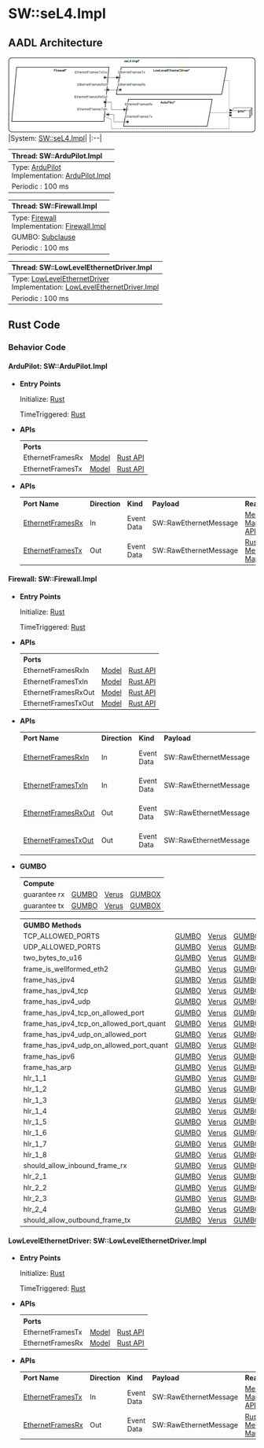 # SW::seL4.Impl

## AADL Architecture
![arch.png](../../aadl/diagrams/arch.png)
|System: [SW::seL4.Impl]()|
|:--|

|Thread: SW::ArduPilot.Impl |
|:--|
|Type: [ArduPilot](../../aadl/SW.aadl#L277-L282)<br>Implementation: [ArduPilot.Impl](../../aadl/SW.aadl#L283-L290)|
|Periodic : 100 ms|

|Thread: SW::Firewall.Impl |
|:--|
|Type: [Firewall](../../aadl/SW.aadl#L63-L71)<br>Implementation: [Firewall.Impl](../../aadl/SW.aadl#L72-L253)<br>
GUMBO: [Subclause](../../aadl/SW.aadl#L79-L250)|
|Periodic : 100 ms|

|Thread: SW::LowLevelEthernetDriver.Impl |
|:--|
|Type: [LowLevelEthernetDriver](../../aadl/SW.aadl#L28-L34)<br>Implementation: [LowLevelEthernetDriver.Impl](../../aadl/SW.aadl#L35-L42)|
|Periodic : 100 ms|


## Rust Code


### Behavior Code
#### ArduPilot: SW::ArduPilot.Impl

 - **Entry Points**


    Initialize: [Rust](crates/ArduPilot_ArduPilot/src/component/ArduPilot_ArduPilot_app.rs#L22-L28)

    TimeTriggered: [Rust](crates/ArduPilot_ArduPilot/src/component/ArduPilot_ArduPilot_app.rs#L30-L36)


 - **APIs**

     <table>
     <tr><th colspan=3>Ports</th></tr>
     <tr><td>EthernetFramesRx</td>
     <td><a href=../../aadl/SW.aadl#L280-L280>Model</a></td>
     <td><a href=crates/ArduPilot_ArduPilot/src/bridge/ArduPilot_ArduPilot_api.rs#L55-L62>Rust API</a></td>
     <tr><td>EthernetFramesTx</td>
     <td><a href=../../aadl/SW.aadl#L281-L281>Model</a></td>
     <td><a href=crates/ArduPilot_ArduPilot/src/bridge/ArduPilot_ArduPilot_api.rs#L42-L51>Rust API</a></td></table>


- **APIs**

    <table>
    <tr><th>Port Name</th><th>Direction</th><th>Kind</th><th>Payload</th><th>Realizations</th></tr>
    <tr><td><a href='../../aadl/SW.aadl#L280-L280'>EthernetFramesRx</a></td>
        <td>In</td><td>Event Data</td>
        <td>SW::RawEthernetMessage</td><td><a href='microkit.system#L22-L26'>Memory Map</a> -> <a href='crates/ArduPilot_ArduPilot/src/bridge/ArduPilot_ArduPilot_api.rs#L55-L62'>Rust API</a></td></tr>
    <tr><td><a href='../../aadl/SW.aadl#L281-L281'>EthernetFramesTx</a></td>
        <td>Out</td><td>Event Data</td>
        <td>SW::RawEthernetMessage</td><td><a href='crates/ArduPilot_ArduPilot/src/bridge/ArduPilot_ArduPilot_api.rs#L42-L51'>Rust API</a> -> <a href='microkit.system#L17-L21'>Memory Map</a></td></tr>
    </table>


#### Firewall: SW::Firewall.Impl

 - **Entry Points**


    Initialize: [Rust](crates/Firewall_Firewall/src/component/Firewall_Firewall_app.rs#L27-L33)

    TimeTriggered: [Rust](crates/Firewall_Firewall/src/component/Firewall_Firewall_app.rs#L35-L83)


 - **APIs**

     <table>
     <tr><th colspan=3>Ports</th></tr>
     <tr><td>EthernetFramesRxIn</td>
     <td><a href=../../aadl/SW.aadl#L66-L66>Model</a></td>
     <td><a href=crates/Firewall_Firewall/src/bridge/Firewall_Firewall_api.rs#L99-L108>Rust API</a></td>
     <tr><td>EthernetFramesTxIn</td>
     <td><a href=../../aadl/SW.aadl#L69-L69>Model</a></td>
     <td><a href=crates/Firewall_Firewall/src/bridge/Firewall_Firewall_api.rs#L89-L98>Rust API</a></td>
     <tr><td>EthernetFramesRxOut</td>
     <td><a href=../../aadl/SW.aadl#L67-L67>Model</a></td>
     <td><a href=crates/Firewall_Firewall/src/bridge/Firewall_Firewall_api.rs#L62-L73>Rust API</a></td>
     <tr><td>EthernetFramesTxOut</td>
     <td><a href=../../aadl/SW.aadl#L70-L70>Model</a></td>
     <td><a href=crates/Firewall_Firewall/src/bridge/Firewall_Firewall_api.rs#L74-L85>Rust API</a></td></table>


- **APIs**

    <table>
    <tr><th>Port Name</th><th>Direction</th><th>Kind</th><th>Payload</th><th>Realizations</th></tr>
    <tr><td><a href='../../aadl/SW.aadl#L66-L66'>EthernetFramesRxIn</a></td>
        <td>In</td><td>Event Data</td>
        <td>SW::RawEthernetMessage</td><td><a href='microkit.system#L49-L53'>Memory Map</a> -> <a href='crates/Firewall_Firewall/src/bridge/Firewall_Firewall_api.rs#L99-L108'>Rust API</a></td></tr>
    <tr><td><a href='../../aadl/SW.aadl#L69-L69'>EthernetFramesTxIn</a></td>
        <td>In</td><td>Event Data</td>
        <td>SW::RawEthernetMessage</td><td><a href='microkit.system#L34-L38'>Memory Map</a> -> <a href='crates/Firewall_Firewall/src/bridge/Firewall_Firewall_api.rs#L89-L98'>Rust API</a></td></tr>
    <tr><td><a href='../../aadl/SW.aadl#L67-L67'>EthernetFramesRxOut</a></td>
        <td>Out</td><td>Event Data</td>
        <td>SW::RawEthernetMessage</td><td><a href='crates/Firewall_Firewall/src/bridge/Firewall_Firewall_api.rs#L62-L73'>Rust API</a> -> <a href='microkit.system#L39-L43'>Memory Map</a></td></tr>
    <tr><td><a href='../../aadl/SW.aadl#L70-L70'>EthernetFramesTxOut</a></td>
        <td>Out</td><td>Event Data</td>
        <td>SW::RawEthernetMessage</td><td><a href='crates/Firewall_Firewall/src/bridge/Firewall_Firewall_api.rs#L74-L85'>Rust API</a> -> <a href='microkit.system#L44-L48'>Memory Map</a></td></tr>
    </table>
- **GUMBO**

    <table>
    <tr><th colspan=4>Compute</th></tr>
    <tr><td>guarantee rx</td>
    <td><a href=../../aadl/SW.aadl#L238-L242>GUMBO</a></td>
    <td><a href=crates/Firewall_Firewall/src/component/Firewall_Firewall_app.rs#L47-L49>Verus</a></td>
    <td><a href=crates/Firewall_Firewall/src/bridge/Firewall_Firewall_GUMBOX.rs#L297-L313>GUMBOX</a></td>
    </tr>
    <tr><td>guarantee tx</td>
    <td><a href=../../aadl/SW.aadl#L244-L248>GUMBO</a></td>
    <td><a href=crates/Firewall_Firewall/src/component/Firewall_Firewall_app.rs#L54-L56>Verus</a></td>
    <td><a href=crates/Firewall_Firewall/src/bridge/Firewall_Firewall_GUMBOX.rs#L321-L337>GUMBOX</a></td>
    </tr></table>
    <table>
    <tr><th colspan=4>GUMBO Methods</th></tr>
    <tr><td>TCP_ALLOWED_PORTS</td>
    <td><a href=../../aadl/SW.aadl#L89-L89>GUMBO</a></td>
    <td><a href=crates/Firewall_Firewall/src/component/Firewall_Firewall_app.rs#L445-L448>Verus</a></td>
    <td><a href=crates/Firewall_Firewall/src/bridge/Firewall_Firewall_GUMBOX.rs#L17-L20>GUMBOX</a></td>
    </tr>
    <tr><td>UDP_ALLOWED_PORTS</td>
    <td><a href=../../aadl/SW.aadl#L91-L91>GUMBO</a></td>
    <td><a href=crates/Firewall_Firewall/src/component/Firewall_Firewall_app.rs#L450-L453>Verus</a></td>
    <td><a href=crates/Firewall_Firewall/src/bridge/Firewall_Firewall_GUMBOX.rs#L22-L25>GUMBOX</a></td>
    </tr>
    <tr><td>two_bytes_to_u16</td>
    <td><a href=../../aadl/SW.aadl#L94-L95>GUMBO</a></td>
    <td><a href=crates/Firewall_Firewall/src/component/Firewall_Firewall_app.rs#L455-L460>Verus</a></td>
    <td><a href=crates/Firewall_Firewall/src/bridge/Firewall_Firewall_GUMBOX.rs#L27-L32>GUMBOX</a></td>
    </tr>
    <tr><td>frame_is_wellformed_eth2</td>
    <td><a href=../../aadl/SW.aadl#L97-L100>GUMBO</a></td>
    <td><a href=crates/Firewall_Firewall/src/component/Firewall_Firewall_app.rs#L462-L470>Verus</a></td>
    <td><a href=crates/Firewall_Firewall/src/bridge/Firewall_Firewall_GUMBOX.rs#L34-L42>GUMBOX</a></td>
    </tr>
    <tr><td>frame_has_ipv4</td>
    <td><a href=../../aadl/SW.aadl#L103-L106>GUMBO</a></td>
    <td><a href=crates/Firewall_Firewall/src/component/Firewall_Firewall_app.rs#L472-L481>Verus</a></td>
    <td><a href=crates/Firewall_Firewall/src/bridge/Firewall_Firewall_GUMBOX.rs#L44-L54>GUMBOX</a></td>
    </tr>
    <tr><td>frame_has_ipv4_tcp</td>
    <td><a href=../../aadl/SW.aadl#L108-L111>GUMBO</a></td>
    <td><a href=crates/Firewall_Firewall/src/component/Firewall_Firewall_app.rs#L483-L491>Verus</a></td>
    <td><a href=crates/Firewall_Firewall/src/bridge/Firewall_Firewall_GUMBOX.rs#L56-L65>GUMBOX</a></td>
    </tr>
    <tr><td>frame_has_ipv4_udp</td>
    <td><a href=../../aadl/SW.aadl#L113-L116>GUMBO</a></td>
    <td><a href=crates/Firewall_Firewall/src/component/Firewall_Firewall_app.rs#L493-L501>Verus</a></td>
    <td><a href=crates/Firewall_Firewall/src/bridge/Firewall_Firewall_GUMBOX.rs#L67-L76>GUMBOX</a></td>
    </tr>
    <tr><td>frame_has_ipv4_tcp_on_allowed_port</td>
    <td><a href=../../aadl/SW.aadl#L118-L122>GUMBO</a></td>
    <td><a href=crates/Firewall_Firewall/src/component/Firewall_Firewall_app.rs#L503-L508>Verus</a></td>
    <td><a href=crates/Firewall_Firewall/src/bridge/Firewall_Firewall_GUMBOX.rs#L78-L84>GUMBOX</a></td>
    </tr>
    <tr><td>frame_has_ipv4_tcp_on_allowed_port_quant</td>
    <td><a href=../../aadl/SW.aadl#L124-L126>GUMBO</a></td>
    <td><a href=crates/Firewall_Firewall/src/component/Firewall_Firewall_app.rs#L510-L513>Verus</a></td>
    <td><a href=crates/Firewall_Firewall/src/bridge/Firewall_Firewall_GUMBOX.rs#L86-L89>GUMBOX</a></td>
    </tr>
    <tr><td>frame_has_ipv4_udp_on_allowed_port</td>
    <td><a href=../../aadl/SW.aadl#L128-L132>GUMBO</a></td>
    <td><a href=crates/Firewall_Firewall/src/component/Firewall_Firewall_app.rs#L515-L520>Verus</a></td>
    <td><a href=crates/Firewall_Firewall/src/bridge/Firewall_Firewall_GUMBOX.rs#L91-L97>GUMBOX</a></td>
    </tr>
    <tr><td>frame_has_ipv4_udp_on_allowed_port_quant</td>
    <td><a href=../../aadl/SW.aadl#L134-L136>GUMBO</a></td>
    <td><a href=crates/Firewall_Firewall/src/component/Firewall_Firewall_app.rs#L522-L525>Verus</a></td>
    <td><a href=crates/Firewall_Firewall/src/bridge/Firewall_Firewall_GUMBOX.rs#L99-L102>GUMBOX</a></td>
    </tr>
    <tr><td>frame_has_ipv6</td>
    <td><a href=../../aadl/SW.aadl#L138-L141>GUMBO</a></td>
    <td><a href=crates/Firewall_Firewall/src/component/Firewall_Firewall_app.rs#L527-L536>Verus</a></td>
    <td><a href=crates/Firewall_Firewall/src/bridge/Firewall_Firewall_GUMBOX.rs#L104-L114>GUMBOX</a></td>
    </tr>
    <tr><td>frame_has_arp</td>
    <td><a href=../../aadl/SW.aadl#L143-L146>GUMBO</a></td>
    <td><a href=crates/Firewall_Firewall/src/component/Firewall_Firewall_app.rs#L538-L547>Verus</a></td>
    <td><a href=crates/Firewall_Firewall/src/bridge/Firewall_Firewall_GUMBOX.rs#L116-L126>GUMBOX</a></td>
    </tr>
    <tr><td>hlr_1_1</td>
    <td><a href=../../aadl/SW.aadl#L153-L155>GUMBO</a></td>
    <td><a href=crates/Firewall_Firewall/src/component/Firewall_Firewall_app.rs#L549-L558>Verus</a></td>
    <td><a href=crates/Firewall_Firewall/src/bridge/Firewall_Firewall_GUMBOX.rs#L128-L137>GUMBOX</a></td>
    </tr>
    <tr><td>hlr_1_2</td>
    <td><a href=../../aadl/SW.aadl#L157-L159>GUMBO</a></td>
    <td><a href=crates/Firewall_Firewall/src/component/Firewall_Firewall_app.rs#L560-L569>Verus</a></td>
    <td><a href=crates/Firewall_Firewall/src/bridge/Firewall_Firewall_GUMBOX.rs#L139-L148>GUMBOX</a></td>
    </tr>
    <tr><td>hlr_1_3</td>
    <td><a href=../../aadl/SW.aadl#L161-L165>GUMBO</a></td>
    <td><a href=crates/Firewall_Firewall/src/component/Firewall_Firewall_app.rs#L571-L581>Verus</a></td>
    <td><a href=crates/Firewall_Firewall/src/bridge/Firewall_Firewall_GUMBOX.rs#L150-L160>GUMBOX</a></td>
    </tr>
    <tr><td>hlr_1_4</td>
    <td><a href=../../aadl/SW.aadl#L167-L172>GUMBO</a></td>
    <td><a href=crates/Firewall_Firewall/src/component/Firewall_Firewall_app.rs#L583-L594>Verus</a></td>
    <td><a href=crates/Firewall_Firewall/src/bridge/Firewall_Firewall_GUMBOX.rs#L162-L173>GUMBOX</a></td>
    </tr>
    <tr><td>hlr_1_5</td>
    <td><a href=../../aadl/SW.aadl#L174-L179>GUMBO</a></td>
    <td><a href=crates/Firewall_Firewall/src/component/Firewall_Firewall_app.rs#L596-L607>Verus</a></td>
    <td><a href=crates/Firewall_Firewall/src/bridge/Firewall_Firewall_GUMBOX.rs#L175-L186>GUMBOX</a></td>
    </tr>
    <tr><td>hlr_1_6</td>
    <td><a href=../../aadl/SW.aadl#L181-L184>GUMBO</a></td>
    <td><a href=crates/Firewall_Firewall/src/component/Firewall_Firewall_app.rs#L609-L618>Verus</a></td>
    <td><a href=crates/Firewall_Firewall/src/bridge/Firewall_Firewall_GUMBOX.rs#L188-L197>GUMBOX</a></td>
    </tr>
    <tr><td>hlr_1_7</td>
    <td><a href=../../aadl/SW.aadl#L186-L191>GUMBO</a></td>
    <td><a href=crates/Firewall_Firewall/src/component/Firewall_Firewall_app.rs#L620-L631>Verus</a></td>
    <td><a href=crates/Firewall_Firewall/src/bridge/Firewall_Firewall_GUMBOX.rs#L199-L210>GUMBOX</a></td>
    </tr>
    <tr><td>hlr_1_8</td>
    <td><a href=../../aadl/SW.aadl#L193-L198>GUMBO</a></td>
    <td><a href=crates/Firewall_Firewall/src/component/Firewall_Firewall_app.rs#L633-L644>Verus</a></td>
    <td><a href=crates/Firewall_Firewall/src/bridge/Firewall_Firewall_GUMBOX.rs#L212-L223>GUMBOX</a></td>
    </tr>
    <tr><td>should_allow_inbound_frame_rx</td>
    <td><a href=../../aadl/SW.aadl#L200-L208>GUMBO</a></td>
    <td><a href=crates/Firewall_Firewall/src/component/Firewall_Firewall_app.rs#L646-L657>Verus</a></td>
    <td><a href=crates/Firewall_Firewall/src/bridge/Firewall_Firewall_GUMBOX.rs#L225-L236>GUMBOX</a></td>
    </tr>
    <tr><td>hlr_2_1</td>
    <td><a href=../../aadl/SW.aadl#L214-L216>GUMBO</a></td>
    <td><a href=crates/Firewall_Firewall/src/component/Firewall_Firewall_app.rs#L659-L668>Verus</a></td>
    <td><a href=crates/Firewall_Firewall/src/bridge/Firewall_Firewall_GUMBOX.rs#L238-L247>GUMBOX</a></td>
    </tr>
    <tr><td>hlr_2_2</td>
    <td><a href=../../aadl/SW.aadl#L218-L220>GUMBO</a></td>
    <td><a href=crates/Firewall_Firewall/src/component/Firewall_Firewall_app.rs#L670-L679>Verus</a></td>
    <td><a href=crates/Firewall_Firewall/src/bridge/Firewall_Firewall_GUMBOX.rs#L249-L258>GUMBOX</a></td>
    </tr>
    <tr><td>hlr_2_3</td>
    <td><a href=../../aadl/SW.aadl#L222-L224>GUMBO</a></td>
    <td><a href=crates/Firewall_Firewall/src/component/Firewall_Firewall_app.rs#L681-L690>Verus</a></td>
    <td><a href=crates/Firewall_Firewall/src/bridge/Firewall_Firewall_GUMBOX.rs#L260-L269>GUMBOX</a></td>
    </tr>
    <tr><td>hlr_2_4</td>
    <td><a href=../../aadl/SW.aadl#L226-L228>GUMBO</a></td>
    <td><a href=crates/Firewall_Firewall/src/component/Firewall_Firewall_app.rs#L692-L701>Verus</a></td>
    <td><a href=crates/Firewall_Firewall/src/bridge/Firewall_Firewall_GUMBOX.rs#L271-L280>GUMBOX</a></td>
    </tr>
    <tr><td>should_allow_outbound_frame_tx</td>
    <td><a href=../../aadl/SW.aadl#L230-L234>GUMBO</a></td>
    <td><a href=crates/Firewall_Firewall/src/component/Firewall_Firewall_app.rs#L703-L710>Verus</a></td>
    <td><a href=crates/Firewall_Firewall/src/bridge/Firewall_Firewall_GUMBOX.rs#L282-L289>GUMBOX</a></td>
    </tr></table>


#### LowLevelEthernetDriver: SW::LowLevelEthernetDriver.Impl

 - **Entry Points**


    Initialize: [Rust](crates/LowLevelEthernetDriver_LowLevelEthernetDriver/src/component/LowLevelEthernetDriver_LowLevelEthernetDriver_app.rs#L22-L28)

    TimeTriggered: [Rust](crates/LowLevelEthernetDriver_LowLevelEthernetDriver/src/component/LowLevelEthernetDriver_LowLevelEthernetDriver_app.rs#L30-L36)


 - **APIs**

     <table>
     <tr><th colspan=3>Ports</th></tr>
     <tr><td>EthernetFramesTx</td>
     <td><a href=../../aadl/SW.aadl#L33-L33>Model</a></td>
     <td><a href=crates/LowLevelEthernetDriver_LowLevelEthernetDriver/src/bridge/LowLevelEthernetDriver_LowLevelEthernetDriver_api.rs#L55-L62>Rust API</a></td>
     <tr><td>EthernetFramesRx</td>
     <td><a href=../../aadl/SW.aadl#L32-L32>Model</a></td>
     <td><a href=crates/LowLevelEthernetDriver_LowLevelEthernetDriver/src/bridge/LowLevelEthernetDriver_LowLevelEthernetDriver_api.rs#L42-L51>Rust API</a></td></table>


- **APIs**

    <table>
    <tr><th>Port Name</th><th>Direction</th><th>Kind</th><th>Payload</th><th>Realizations</th></tr>
    <tr><td><a href='../../aadl/SW.aadl#L33-L33'>EthernetFramesTx</a></td>
        <td>In</td><td>Event Data</td>
        <td>SW::RawEthernetMessage</td><td><a href='microkit.system#L61-L65'>Memory Map</a> -> <a href='crates/LowLevelEthernetDriver_LowLevelEthernetDriver/src/bridge/LowLevelEthernetDriver_LowLevelEthernetDriver_api.rs#L55-L62'>Rust API</a></td></tr>
    <tr><td><a href='../../aadl/SW.aadl#L32-L32'>EthernetFramesRx</a></td>
        <td>Out</td><td>Event Data</td>
        <td>SW::RawEthernetMessage</td><td><a href='crates/LowLevelEthernetDriver_LowLevelEthernetDriver/src/bridge/LowLevelEthernetDriver_LowLevelEthernetDriver_api.rs#L42-L51'>Rust API</a> -> <a href='microkit.system#L66-L70'>Memory Map</a></td></tr>
    </table>

